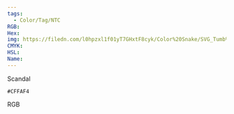```yaml
---
tags:
  - Color/Tag/NTC
RGB:
Hex:
img: https://filedn.com/l0hpzxl1f01yT7GHxtF8cyk/Color%20Snake/SVG_Tumb%20Mass%20No%20Name/CFFAF4.svg
CMYK:
HSL:
Name:
---
```

Scandal
```palette
#CFFAF4
```
RGB
